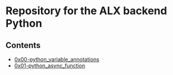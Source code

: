 # Repository for the ALX backend Python
## Contents
- [0x00-python_variable_annotations](https://github.com/alchemistlowkey/alx-backend-python/tree/a06a4d8edd1fa015dfc2d2eb71140f59e8d9fc20/0x00-python_variable_annotations)
- [0x01-python_async_function](https://github.com/alchemistlowkey/alx-backend-python/tree/e72f0b56ad9240a16f3479e12140415ed7dd1a38/0x01-python_async_function)

